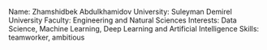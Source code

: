 
Name: Zhamshidbek Abdulkhamidov
University: Suleyman Demirel University
Faculty: Engineering and Natural Sciences
Interests: Data Science, Machine Learning, Deep Learning and Artificial Intelligence
Skills: teamworker, ambitious

